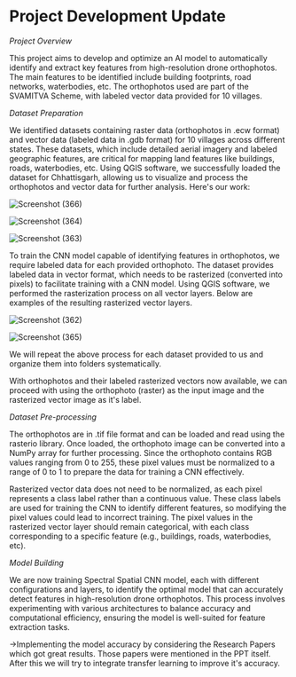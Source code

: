 # Project Development Update 

_Project Overview_

This project aims to develop and optimize an AI model to automatically identify and extract key features from high-resolution drone orthophotos. The main features to be identified include building footprints, road networks, waterbodies, etc. The orthophotos used are part of the SVAMITVA Scheme, with labeled vector data provided for 10 villages.

_Dataset Preparation_

We identified datasets containing raster data (orthophotos in .ecw format) and vector data (labeled data in .gdb format) for 10 villages across different states. These datasets, which include detailed aerial imagery and labeled geographic features, are critical for mapping land features like buildings, roads, waterbodies, etc. Using QGIS software, we successfully loaded the dataset for Chhattisgarh, allowing us to visualize and process the orthophotos and vector data for further analysis. Here's our work:

![Screenshot (366)](https://github.com/user-attachments/assets/52394642-7100-4b61-9e88-cab108815bdc)

![Screenshot (364)](https://github.com/user-attachments/assets/53741fa6-73cc-44a2-a5e5-8255b8702d77)

![Screenshot (363)](https://github.com/user-attachments/assets/9fe7bbc6-ed51-47d6-9b72-0f8d213ba4b7)

To train the CNN model capable of identifying features in orthophotos, we require labeled data for each provided orthophoto. The dataset provides labeled data in vector format, which needs to be rasterized (converted into pixels) to facilitate training with a CNN model. Using QGIS software, we performed the rasterization process on all vector layers. Below are examples of the resulting rasterized vector layers.

![Screenshot (362)](https://github.com/user-attachments/assets/ebe5be8b-0339-4640-83b2-22703a6ef006)

![Screenshot (365)](https://github.com/user-attachments/assets/e1c68855-4774-4dac-9c04-0294a759712d)

We will repeat the above process for each dataset provided to us and organize them into folders systematically.

With orthophotos and their labeled rasterized vectors now available, we can proceed with using the orthophoto (raster) as the input image and the rasterized vector image as it's label.

_Dataset Pre-processing_

The orthophotos are in .tif file format and can be loaded and read using the rasterio library. Once loaded, the orthophoto image can be converted into a NumPy array for further processing. Since the orthophoto contains RGB values ranging from 0 to 255, these pixel values must be normalized to a range of 0 to 1 to prepare the data for training a CNN effectively.

Rasterized vector data does not need to be normalized, as each pixel represents a class label rather than a continuous value. These class labels are used for training the CNN to identify different features, so modifying the pixel values could lead to incorrect training. The pixel values in the rasterized vector layer should remain categorical, with each class corresponding to a specific feature (e.g., buildings, roads, waterbodies, etc).

_Model Building_

We are now training Spectral Spatial CNN model, each with different configurations and layers, to identify the optimal model that can accurately detect features in high-resolution drone orthophotos. This process involves experimenting with various architectures to balance accuracy and computational efficiency, ensuring the model is well-suited for feature extraction tasks.

->Implementing the model accuracy by considering the Research Papers which got great results. Those papers were mentioned in the PPT itself. After this we will try to integrate transfer learning to improve it's accuracy.
